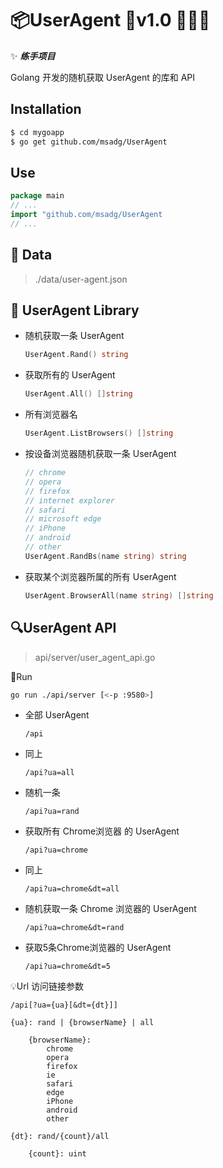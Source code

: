 # :package:UserAgent :bookmark:v1.0 :tada::tada::tada:

✨ ___练手项目___

Golang 开发的随机获取 UserAgent 的库和 API

## Installation

``` sh
$ cd mygoapp
$ go get github.com/msadg/UserAgent
```

## Use

``` go
package main
// ...
import "github.com/msadg/UserAgent
// ...
```

## :memo: Data

> ./data/user-agent.json

## :wrench: UserAgent Library

* 随机获取一条 UserAgent

    ``` go
    UserAgent.Rand() string
    ```

* 获取所有的 UserAgent

    ``` go
    UserAgent.All() []string
    ```

* 所有浏览器名

    ``` go
    UserAgent.ListBrowsers() []string
    ```

* 按设备浏览器随机获取一条 UserAgent

    ``` go
    // chrome
    // opera
    // firefox
    // internet explorer
    // safari
    // microsoft edge
    // iPhone
    // android
    // other
    UserAgent.RandBs(name string) string
    ```

* 获取某个浏览器所属的所有 UserAgent

    ``` go
    UserAgent.BrowserAll(name string) []string
    ```

## :mag:UserAgent API

> api/server/user_agent_api.go

:rocket:Run

``` sh
go run ./api/server [<-p :9580>]
```

* 全部 UserAgent

    ``` url
    /api
    ```

* 同上

    ``` url
    /api?ua=all
    ```

* 随机一条

    ``` url
    /api?ua=rand
    ```

* 获取所有 Chrome浏览器 的 UserAgent

    ``` url
    /api?ua=chrome
    ```

* 同上

    ``` url
    /api?ua=chrome&dt=all
    ```

* 随机获取一条 Chrome 浏览器的 UserAgent

    ``` url
    /api?ua=chrome&dt=rand
    ```

* 获取5条Chrome浏览器的 UserAgent

    ``` url
    /api?ua=chrome&dt=5
    ```

:bulb:Url 访问链接参数

``` text
/api[?ua={ua}[&dt={dt}]]

{ua}: rand | {browserName} | all

    {browserName}: 
        chrome
        opera
        firefox
        ie
        safari
        edge
        iPhone
        android
        other

{dt}: rand/{count}/all

    {count}: uint
```
